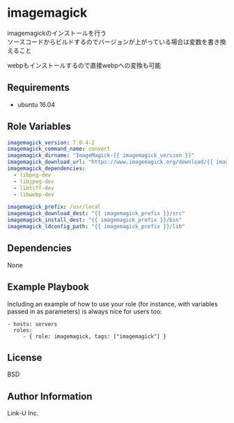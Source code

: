 imagemagick
===========

imagemagickのインストールを行う  
ソースコードからビルドするのでバージョンが上がっている場合は変数を書き換えること

webpもインストールするので直接webpへの変換も可能

Requirements
------------

* ubuntu 16.04

Role Variables
--------------

```yaml
imagemagick_version: 7.0.4-2
imagemagick_command_name: convert
imagemagick_dirname: "ImageMagick-{{ imagemagick_version }}"
imagemagick_download_url: "https://www.imagemagick.org/download/{{ imagemagick_dirname }}.tar.gz"
imagemagick_dependencies:
  - libpng-dev
  - libjpeg-dev
  - libtiff-dev
  - libwebp-dev

imagemagick_prefix: /usr/local
imagemagick_download_dest: "{{ imagemagick_prefix }}/src"
imagemagick_install_dest: "{{ imagemagick_prefix }}/bin"
imagemagick_ldconfig_path: "{{ imagemagick_prefix }}/lib"
```

Dependencies
------------

None

Example Playbook
----------------

Including an example of how to use your role (for instance, with variables passed in as parameters) is always nice for users too:

    - hosts: servers
      roles:
         - { role: imagemagick, tags: ["imagemagick"] }

License
-------

BSD

Author Information
------------------

Link-U Inc.
